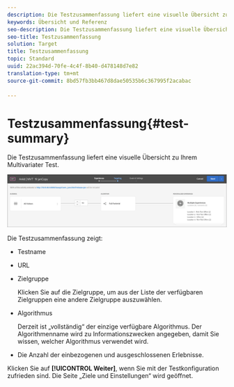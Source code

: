 ```yaml
---
description: Die Testzusammenfassung liefert eine visuelle Übersicht zu Ihrem Multivariater Test.
keywords: Übersicht und Referenz
seo-description: Die Testzusammenfassung liefert eine visuelle Übersicht zu Ihrem Multivariater Test.
seo-title: Testzusammenfassung
solution: Target
title: Testzusammenfassung
topic: Standard
uuid: 22ac394d-70fe-4c4f-8b40-d478148d7e82
translation-type: tm+mt
source-git-commit: 8bd57fb3bb467d8dae50535b6c367995f2acabac

---
```



# Testzusammenfassung{#test-summary}

Die Testzusammenfassung liefert eine visuelle Übersicht zu Ihrem Multivariater Test.

![Dialogfeld „Testzusammenfassung“](/help/c-activities/c-multivariate-testing/t-create-multivariate-test/assets/summary2new.png)

Die Testzusammenfassung zeigt:

* Testname
* URL
* Zielgruppe

   Klicken Sie auf die Zielgruppe, um aus der Liste der verfügbaren Zielgruppen eine andere Zielgruppe auszuwählen.
* Algorithmus

   Derzeit ist „vollständig“ der einzige verfügbare Algorithmus. Der Algorithmenname wird zu Informationszwecken angegeben, damit Sie wissen, welcher Algorithmus verwendet wird.
* Die Anzahl der einbezogenen und ausgeschlossenen Erlebnisse.

Klicken Sie auf **[!UICONTROL Weiter]**, wenn Sie mit der Testkonfiguration zufrieden sind. Die Seite „Ziele und Einstellungen“ wird geöffnet.
